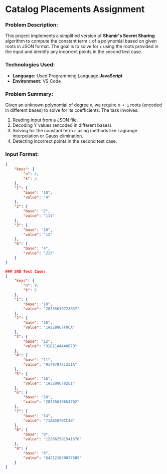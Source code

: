 # Catalog Placements Assignment

### Problem Description:
This project implements a simplified version of **Shamir's Secret Sharing** algorithm to compute the constant term `c` of a polynomial based on given roots in JSON format. The goal is to solve for `c` using the roots provided in the input and identify any incorrect points in the second test case.

### Technologies Used:
- **Language:** Used Programming Language **JavaScript**
- **Environment:** VS Code

### Problem Summary:
Given an unknown polynomial of degree `m`, we require `m + 1` roots (encoded in different bases) to solve for its coefficients. The task involves:
1. Reading input from a JSON file.
2. Decoding Y values (encoded in different bases).
3. Solving for the constant term `c` using methods like Lagrange interpolation or Gauss elimination.
4. Detecting incorrect points in the second test case.

### Input Format:
```json
{
    "keys": {
        "n": 4,
        "k": 3
    },
    "1": {
        "base": "10",
        "value": "4"
    },
    "2": {
        "base": "2",
        "value": "111"
    },
    "3": {
        "base": "10",
        "value": "12"
    },
    "6": {
        "base": "4",
        "value": "213"
    }
}

### 2ND Test Case:
{
    "keys": {
        "n": 9,
        "k": 6
    },
    "1": {
        "base": "10",
        "value": "28735619723837"
    },
    "2": {
        "base": "16",
        "value": "1A228867F0CA"
    },
    "3": {
        "base": "12",
        "value": "32811A4AA0B7B"
    },
    "4": {
        "base": "11",
        "value": "917978721331A"
    },
    "5": {
        "base": "16",
        "value": "1A22886782E1"
    },
    "6": {
        "base": "10",
        "value": "28735619654702"
    },
    "7": {
        "base": "14",
        "value": "71AB5070CC4B"
    },
    "8": {
        "base": "9",
        "value": "122662581541670"
    },
    "9": {
        "base": "8",
        "value": "642121030037605"
    }
}
​

